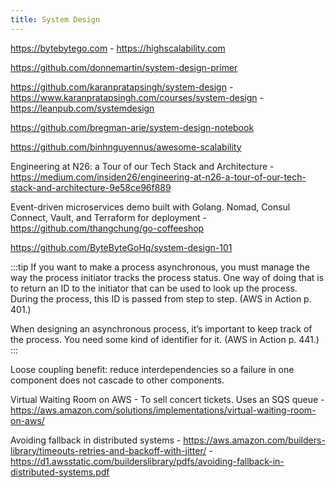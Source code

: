 ```yaml
---
title: System Design
---
```


https://bytebytego.com - https://highscalability.com

https://github.com/donnemartin/system-design-primer

https://github.com/karanpratapsingh/system-design - https://www.karanpratapsingh.com/courses/system-design - https://leanpub.com/systemdesign

https://github.com/bregman-arie/system-design-notebook

https://github.com/binhnguyennus/awesome-scalability

Engineering at N26: a Tour of our Tech Stack and Architecture - https://medium.com/insiden26/engineering-at-n26-a-tour-of-our-tech-stack-and-architecture-9e58ce96f889

Event-driven microservices demo built with Golang. Nomad, Consul Connect, Vault, and Terraform for deployment - https://github.com/thangchung/go-coffeeshop

https://github.com/ByteByteGoHq/system-design-101

:::tip
If you want to make a process asynchronous, you must manage the way the process initiator tracks the process status. One way of doing that is to return an ID to the initiator that can be used to look up the process. During the process, this ID is passed from step to step. (AWS in Action p. 401.)

When designing an asynchronous process, it’s important to keep track of the process. You need some kind of identifier for it. (AWS in Action p. 441.)
:::

Loose coupling benefit: reduce interdependencies so a failure in one component does not cascade to other components.

Virtual Waiting Room on AWS - To sell concert tickets. Uses an SQS queue - https://aws.amazon.com/solutions/implementations/virtual-waiting-room-on-aws/

Avoiding fallback in distributed systems - https://aws.amazon.com/builders-library/timeouts-retries-and-backoff-with-jitter/ - https://d1.awsstatic.com/builderslibrary/pdfs/avoiding-fallback-in-distributed-systems.pdf
